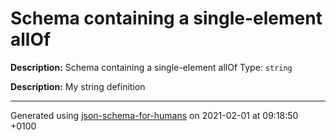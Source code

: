 # Schema containing a single-element allOf

**Description:** Schema containing a single-element allOf
            Type: `string`

**Description:** My string definition

----------------------------------------------------------------------------------------------------------------------------
Generated using [json-schema-for-humans](https://github.com/coveooss/json-schema-for-humans) on 2021-02-01 at 09:18:50 +0100